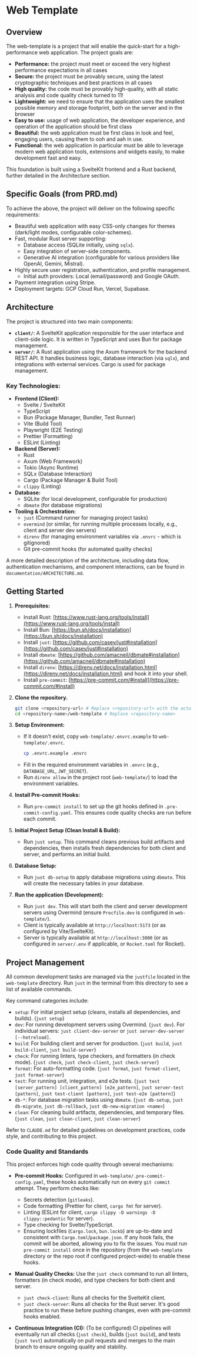 # Web Template

## Overview

The web-template is a project that will enable the quick-start for a high-performance web application. The project goals are:

-   **Performance:** the project must meet or exceed the very highest performance expectations in all cases
-   **Secure:** the project must be provably secure, using the latest cryptographic techniques and best practices in all cases
-   **High quality:** the code must be provably high-quality, with all static analysis and code quality check turned to 11!
-   **Lightweight:** we need to ensure that the application uses the smallest possible memory and storage footprint, both on the server and in the browser
-   **Easy to use:** usage of web application, the developer experience, and operation of the application should be first class
-   **Beautiful:** the web application must be first class in look and feel, engaging users, causing them to ooh and aah in use.
-   **Functional:** the web application in particular must be able to leverage modern web application tools, extensions and widgets easily, to make development fast and easy.

This foundation is built using a SvelteKit frontend and a Rust backend, further detailed in the Architecture section.

## Specific Goals (from PRD.md)

To achieve the above, the project will deliver on the following specific requirements:

-   Beautiful web application with easy CSS-only changes for themes (dark/light modes, configurable color-schemes).
-   Fast, modular Rust server supporting:
    -   Database access (SQLite initially, using `sqlx`).
    -   Easy integration of server-side components.
    -   Generative AI integration (configurable for various providers like OpenAI, Gemini, Mistral).
-   Highly secure user registration, authentication, and profile management.
    -   Initial auth providers: Local (email/password) and Google OAuth.
-   Payment integration using Stripe.
-   Deployment targets: GCP Cloud Run, Vercel, Supabase.

## Architecture

The project is structured into two main components:

-   **`client/`**: A SvelteKit application responsible for the user interface and client-side logic. It is written in TypeScript and uses Bun for package management.
-   **`server/`**: A Rust application using the Axum framework for the backend REST API. It handles business logic, database interaction (via `sqlx`), and integrations with external services. Cargo is used for package management.

### Key Technologies:

-   **Frontend (Client):**
    -   Svelte / SvelteKit
    -   TypeScript
    -   Bun (Package Manager, Bundler, Test Runner)
    -   Vite (Build Tool)
    -   Playwright (E2E Testing)
    -   Prettier (Formatting)
    -   ESLint (Linting)
-   **Backend (Server):**
    -   Rust
    -   Axum (Web Framework)
    -   Tokio (Async Runtime)
    -   SQLx (Database Interaction)
    -   Cargo (Package Manager & Build Tool)
    -   `clippy` (Linting)
-   **Database:**
    -   SQLite (for local development, configurable for production)
    -   `dbmate` (for database migrations)
-   **Tooling & Orchestration:**
    -   `just` (Command runner for managing project tasks)
    -   `overmind` (or similar, for running multiple processes locally, e.g., client and server dev servers)
    -   `direnv` (for managing environment variables via `.envrc` - which is gitignored)
    -   Git pre-commit hooks (for automated quality checks)

A more detailed description of the architecture, including data flow, authentication mechanisms, and component interactions, can be found in `documentation/ARCHITECTURE.md`.

## Getting Started

1.  **Prerequisites:**
    *   Install Rust: [https://www.rust-lang.org/tools/install](https://www.rust-lang.org/tools/install)
    *   Install Bun: [https://bun.sh/docs/installation](https://bun.sh/docs/installation)
    *   Install `just`: [https://github.com/casey/just#installation](https://github.com/casey/just#installation)
    *   Install `dbmate`: [https://github.com/amacneil/dbmate#installation](https://github.com/amacneil/dbmate#installation)
    *   Install `direnv`: [https://direnv.net/docs/installation.html](https://direnv.net/docs/installation.html) and hook it into your shell.
    *   Install `pre-commit`: [https://pre-commit.com/#install](https://pre-commit.com/#install)

2.  **Clone the repository.**
    ```bash
    git clone <repository-url> # Replace <repository-url> with the actual URL
    cd <repository-name>/web-template # Replace <repository-name>
    ```
3.  **Setup Environment:**
    *   If it doesn't exist, copy `web-template/.envrc.example` to `web-template/.envrc`.
        ```bash
        cp .envrc.example .envrc
        ```
    *   Fill in the required environment variables in `.envrc` (e.g., `DATABASE_URL`, `JWT_SECRET`).
    *   Run `direnv allow` in the project root (`web-template/`) to load the environment variables.
4.  **Install Pre-commit Hooks:**
    *   Run `pre-commit install` to set up the git hooks defined in `.pre-commit-config.yaml`. This ensures code quality checks are run before each commit.
5.  **Initial Project Setup (Clean Install & Build):**
    *   Run `just setup`. This command cleans previous build artifacts and dependencies, then installs fresh dependencies for both client and server, and performs an initial build.
6.  **Database Setup:**
    *   Run `just db-setup` to apply database migrations using `dbmate`. This will create the necessary tables in your database.
7.  **Run the application (Development):**
    *   Run `just dev`. This will start both the client and server development servers using Overmind (ensure `Procfile.dev` is configured in `web-template/`).
    *   Client is typically available at `http://localhost:5173` (or as configured by Vite/SvelteKit).
    *   Server is typically available at `http://localhost:3000` (or as configured in `server/.env` if applicable, or `Rocket.toml` for Rocket).

## Project Management

All common development tasks are managed via the `justfile` located in the `web-template` directory. Run `just` in the terminal from this directory to see a list of available commands.

Key command categories include:
*   `setup`: For initial project setup (cleans, installs all dependencies, and builds). (`just setup`)
*   `dev`: For running development servers using Overmind. (`just dev`). For individual servers: `just client-dev-server` or `just server-dev-server [--hotreload]`.
*   `build`: For building client and server for production. (`just build`, `just build-client`, `just build-server`)
*   `check`: For running linters, type checkers, and formatters (in check mode). (`just check`, `just check-client`, `just check-server`)
*   `format`: For auto-formatting code. (`just format`, `just format-client`, `just format-server`)
*   `test`: For running unit, integration, and e2e tests. (`just test [server_pattern] [client_pattern] [e2e_pattern]`, `just server-test [pattern]`, `just test-client [pattern]`, `just test-e2e [pattern]`)
*   `db-*`: For database migration tasks using `dbmate`. (`just db-setup`, `just db-migrate`, `just db-rollback`, `just db-new-migration <name>`)
*   `clean`: For cleaning build artifacts, dependencies, and temporary files. (`just clean`, `just clean-client`, `just clean-server`)

Refer to `CLAUDE.md` for detailed guidelines on development practices, code style, and contributing to this project.

### Code Quality and Standards

This project enforces high code quality through several mechanisms:

*   **Pre-commit Hooks:** Configured in `web-template/.pre-commit-config.yaml`, these hooks automatically run on every `git commit` attempt. They perform checks like:
    *   Secrets detection (`gitleaks`).
    *   Code formatting (Prettier for client, `cargo fmt` for server).
    *   Linting (ESLint for client, `cargo clippy -D warnings -D clippy::pedantic` for server).
    *   Type checking for Svelte/TypeScript.
    *   Ensuring lockfiles (`Cargo.lock`, `bun.lockb`) are up-to-date and consistent with `Cargo.toml`/`package.json`.
    If any hook fails, the commit will be aborted, allowing you to fix the issues. You must run `pre-commit install` once in the repository (from the `web-template` directory or the repo root if configured project-wide) to enable these hooks.

*   **Manual Quality Checks:** Use the `just check` command to run all linters, formatters (in check mode), and type checkers for both client and server.
    *   `just check-client`: Runs all checks for the SvelteKit client.
    *   `just check-server`: Runs all checks for the Rust server.
    It's good practice to run these before pushing changes, even with pre-commit hooks enabled.

*   **Continuous Integration (CI):** (To be configured) CI pipelines will eventually run all checks (`just check`), builds (`just build`), and tests (`just test`) automatically on pull requests and merges to the main branch to ensure ongoing quality and stability.
